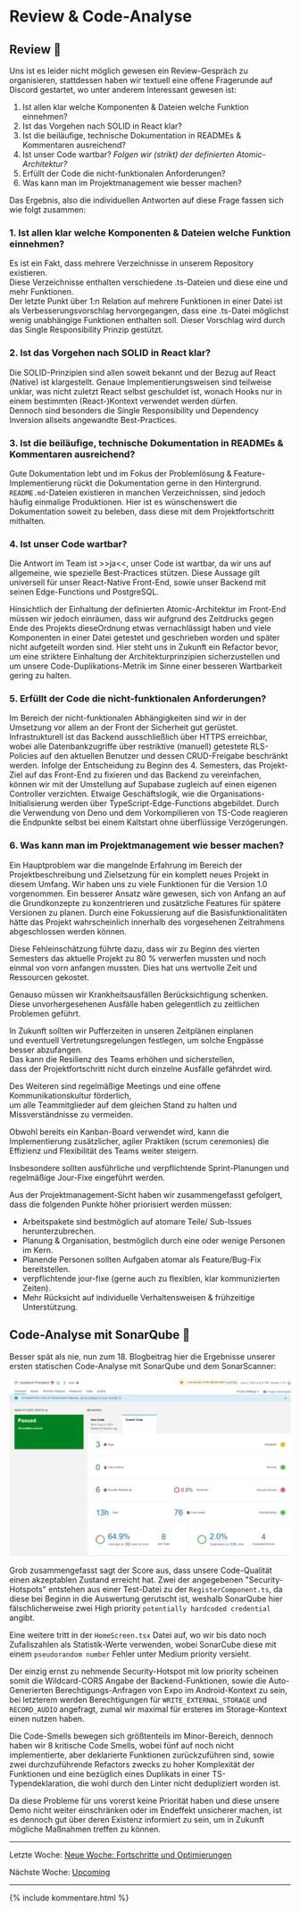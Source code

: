 # Review & Code-Analyse

## Review 👀

Uns ist es leider nicht möglich gewesen ein Review-Gespräch zu organisieren,
stattdessen haben wir textuell eine offene Fragerunde auf Discord gestartet,
wo unter anderem Interessant gewesen ist:

 1. Ist allen klar welche Komponenten & Dateien welche Funktion einnehmen?
 2. Ist das Vorgehen nach SOLID in React klar?
 3. Ist die beiläufige, technische Dokumentation in READMEs & Kommentaren ausreichend?
 4. Ist unser Code wartbar? *Folgen wir (strikt) der definierten Atomic-Architektur?*
 5. Erfüllt der Code die nicht-funktionalen Anforderungen?
 6. Was kann man im Projektmanagement wie besser machen?

Das Ergebnis, also die individuellen Antworten auf diese Frage fassen sich wie folgt zusammen:

###  1. Ist allen klar welche Komponenten & Dateien welche Funktion einnehmen?

Es ist ein Fakt, dass mehrere Verzeichnisse in unserem Repository existieren.  
Diese Verzeichnisse enthalten verschiedene .ts-Dateien und diese eine und mehr Funktionen.  
Der letzte Punkt über 1:n Relation auf mehrere Funktionen in einer Datei ist als Verbesserungsvorschlag hervorgegangen, dass eine .ts-Datei möglichst wenig unabhängige Funktionen enthalten soll. Dieser Vorschlag wird durch das Single Responsibility Prinzip gestützt.

###   2. Ist das Vorgehen nach SOLID in React klar?

Die SOLID-Prinzipien sind allen soweit bekannt und der Bezug auf React (Native)
ist klargestellt. Genaue Implementierungsweisen sind teilweise unklar, 
was nicht zuletzt React selbst geschuldet ist, 
wonach Hooks nur in einem bestimmten (React-)Kontext verwendet werden dürfen.  
Dennoch sind besonders die Single Responsibility und Dependency Inversion allseits angewandte Best-Practices.

###  3. Ist die beiläufige, technische Dokumentation in READMEs & Kommentaren ausreichend?

Gute Dokumentation lebt und im Fokus der Problemlösung & Feature-Implementierung rückt die Dokumentation gerne in den Hintergrund. `README.md`-Dateien existieren in manchen Verzeichnissen, sind jedoch häufig einmalige Produktionen. Hier ist es wünschenswert die Dokumentation soweit zu beleben, dass diese mit dem Projektfortschritt mithalten. 

### 4. Ist unser Code wartbar?

Die Antwort im Team ist >>ja<<, unser Code ist wartbar,
da wir uns auf allgemeine, wie spezielle Best-Practices stützen.
Diese Aussage gilt universell für unser React-Native Front-End, sowie unser Backend mit seinen Edge-Functions und PostgreSQL.

Hinsichtlich der Einhaltung der definierten Atomic-Architektur im Front-End müssen wir jedoch einräumen, dass wir aufgrund des Zeitdrucks gegen Ende des Projekts dieseOrdnung etwas vernachlässigt haben und viele Komponenten in einer Datei getestet und geschrieben worden und später nicht aufgeteilt worden sind. Hier steht uns in Zukunft ein Refactor bevor, um eine striktere Einhaltung der Architekturprinzipien sicherzustellen
und um unsere Code-Duplikations-Metrik im Sinne einer besseren Wartbarkeit gering zu halten.

###  5. Erfüllt der Code die nicht-funktionalen Anforderungen?

Im Bereich der nicht-funktionalen Abhängigkeiten sind wir in der Umsetzung vor allem an der Front der Sicherheit gut gerüstet. Infrastrukturell ist das Backend ausschließlich über HTTPS erreichbar, wobei alle Datenbankzugriffe über restriktive (manuell) getestete RLS-Policies auf den aktuellen Benutzer und dessen CRUD-Freigabe beschränkt werden.
Infolge der Entscheidung zu Beginn des 4. Semesters, das Projekt-Ziel auf das Front-End zu fixieren und das Backend zu vereinfachen, können wir mit der Umstellung auf Supabase zugleich auf einen eigenen Controller verzichten.
Etwaige Geschäftslogik, wie die Organisations-Initialisierung werden über TypeScript-Edge-Functions abgebildet. 
Durch die Verwendung von Deno und dem Vorkompilieren von TS-Code reagieren die Endpunkte selbst bei einem Kaltstart ohne überflüssige Verzögerungen.

###  6. Was kann man im Projektmanagement wie besser machen?

Ein Hauptproblem war die mangelnde Erfahrung im Bereich der Projektbeschreibung und Zielsetzung für ein komplett neues Projekt in diesem Umfang. Wir haben uns zu viele Funktionen für die Version 1.0 vorgenommen. Ein besserer Ansatz wäre gewesen, sich von Anfang an auf die Grundkonzepte zu konzentrieren und zusätzliche Features für spätere Versionen zu planen. Durch eine Fokussierung auf die Basisfunktionalitäten hätte das Projekt wahrscheinlich innerhalb des vorgesehenen Zeitrahmens abgeschlossen werden können.

Diese Fehleinschätzung führte dazu, dass wir zu Beginn des vierten Semesters das aktuelle Projekt zu 80 % verwerfen mussten und noch einmal von vorn anfangen mussten. Dies hat uns wertvolle Zeit und Ressourcen gekostet.

Genauso müssen wir Krankheitsausfällen Berücksichtigung schenken.  
Diese unvorhergesehenen Ausfälle haben gelegentlich zu zeitlichen Problemen geführt.  

In Zukunft sollten wir Pufferzeiten in unseren Zeitplänen einplanen  
und eventuell Vertretungsregelungen festlegen, um solche Engpässe besser abzufangen.  
Das kann die Resilienz des Teams erhöhen und sicherstellen,  
dass der Projektfortschritt nicht durch einzelne Ausfälle gefährdet wird. 
 
Des Weiteren sind regelmäßige Meetings und eine offene Kommunikationskultur förderlich,  
um alle Teammitglieder auf dem gleichen Stand zu halten und Missverständnisse zu vermeiden.   

Obwohl bereits ein Kanban-Board verwendet wird, kann die Implementierung zusätzlicher,  agiler Praktiken (scrum ceremonies) die Effizienz und Flexibilität des Teams weiter steigern.  

Insbesondere sollten ausführliche und verpflichtende Sprint-Planungen und regelmäßige Jour-Fixe eingeführt werden.

Aus der Projektmanagement-Sicht haben wir zusammengefasst gefolgert,  
dass die folgenden Punkte höher priorisiert werden müssen:
 - Arbeitspakete sind bestmöglich auf atomare Teile/ Sub-Issues herunterzubrechen.
 - Planung & Organisation, bestmöglich durch eine oder wenige Personen im Kern.
 - Planende Personen sollten Aufgaben atomar als Feature/Bug-Fix bereitstellen.
 - verpflichtende jour-fixe (gerne auch zu flexiblen, klar kommunizierten Zeiten).
 - Mehr Rücksicht auf individuelle Verhaltensweisen & frühzeitige Unterstützung.


## Code-Analyse mit SonarQube 🪼

Besser spät als nie, nun zum 18. Blogbeitrag hier die Ergebnisse unserer ersten statischen Code-Analyse mit SonarQube
und dem SonarScanner:

![SonarQube-Score](../images/sonarqube_040624.png)


Grob zusammengefasst sagt der Score aus,
dass unsere Code-Qualität einen akzeptablen Zustand erreicht hat.
Zwei der angegebenen "Security-Hotspots" entstehen aus einer Test-Datei zu der `RegisterComponent.ts`,
da diese bei Beginn in die Auswertung gerutscht ist, weshalb SonarQube hier fälschlicherweise zwei High priority `potentially hardcoded credential` angibt.

Eine weitere tritt in der `HomeScreen.tsx` Datei auf, wo wir bis dato
noch Zufallszahlen als Statistik-Werte verwenden,
wobei SonarCube diese mit einem `pseudorandom number` Fehler unter Medium priority versieht.

Der einzig ernst zu nehmende Security-Hotspot mit low priority scheinen somit
die Wildcard-CORS Angabe der Backend-Funktionen, sowie die Auto-Generierten Berechtigungs-Anfragen von Expo im Android-Kontext zu sein,
bei letzterem werden Berechtigungen für `WRITE_EXTERNAL_STORAGE` und `RECORD_AUDIO` angefragt,
zumal wir maximal für ersteres im Storage-Kontext einen nutzen haben.

Die Code-Smells bewegen sich größtenteils im Minor-Bereich,
dennoch haben wir 8 kritische Code Smells, wobei fünf auf noch nicht implementierte,
aber deklarierte Funktionen zurückzuführen sind,
sowie zwei durchzuführende Refactors zwecks zu hoher Komplexität der Funktionen
und eine bezüglich eines Duplikats in einer TS-Typendeklaration,
die wohl durch den Linter nicht dedupliziert worden ist.

Da diese Probleme für uns vorerst keine Priorität haben und diese unsere Demo nicht weiter einschränken oder im Endeffekt unsicherer machen, ist es dennoch gut über deren Existenz informiert zu sein,
um in Zukunft mögliche Maßnahmen treffen zu können.


---

Letzte Woche: [Neue Woche: Fortschritte und Optimierungen](17-CI-CD-Pipeline.md)

Nächste Woche: [Upcoming]()

---

{% include kommentare.html %}
